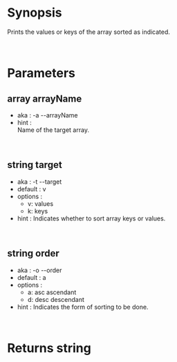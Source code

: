 # Synopsis

Prints the values or keys of the array sorted as indicated.



&nbsp;

# Parameters

## array arrayName

- aka       : -a --arrayName
- hint      :  
  Name of the target array.


&nbsp;

## string target

- aka       : -t --target
- default   : v
- options   :
  - v: values
  - k: keys
- hint      :
  Indicates whether to sort array keys or values.


&nbsp;

## string order

- aka       : -o --order
- default   : a
- options   :
  - a: asc ascendant
  - d: desc descendant
- hint      :
  Indicates the form of sorting to be done.



&nbsp;

# Returns string